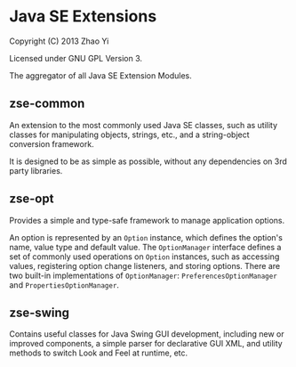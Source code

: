 Java SE Extensions
===

Copyright (C) 2013 Zhao Yi

Licensed under GNU GPL Version 3.

The aggregator of all Java SE Extension Modules.

zse-common
---
An extension to the most commonly used Java SE classes, such as utility classes
for manipulating objects, strings, etc., and a string-object conversion framework.

It is designed to be as simple as possible, without any dependencies on 3rd party
libraries.

zse-opt
---
Provides a simple and type-safe framework to manage application options.

An option is represented by an `Option` instance, which defines the option's
name, value type and default value. The `OptionManager` interface defines a set
of commonly used operations on `Option` instances, such as accessing values,
registering option change listeners, and storing options. There are two built-in
implementations of `OptionManager`: `PreferencesOptionManager` and
`PropertiesOptionManager`.

zse-swing
---
Contains useful classes for Java Swing GUI development, including new or improved
components, a simple parser for declarative GUI XML, and utility methods to switch
Look and Feel at runtime, etc.
